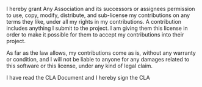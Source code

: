 I hereby grant Any Association and its successors or assignees permission to use, copy, modify, distribute, and sub-license my contributions on any terms they like, under all my rights in my contributions. A contribution includes anything I submit to the project. I am giving them this license in order to make it possible for them to accept my contributions into their project.

As far as the law allows, my contributions come as is, without any warranty or condition, and I will not be liable to anyone for any damages related to this software or this license, under any kind of legal claim.

I have read the CLA Document and I hereby sign the CLA
